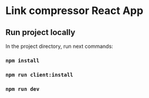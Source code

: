 # Link compressor React App

## Run project locally

In the project directory, run next commands:

### `npm install`
### `npm run client:install`
### `npm run dev`
